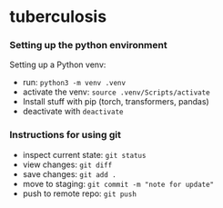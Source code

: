 # tuberculosis

### Setting up the python environment

Setting up a Python venv:

- run: `python3 -m venv .venv`
- activate the venv: `source .venv/Scripts/activate`
- Install stuff with pip (torch, transformers, pandas)
- deactivate with `deactivate`

### Instructions for using git
- inspect current state: `git status`
- view changes: `git diff`
- save changes: `git add .`
- move to staging: `git commit -m "note for update"`
- push to remote repo: `git push`
